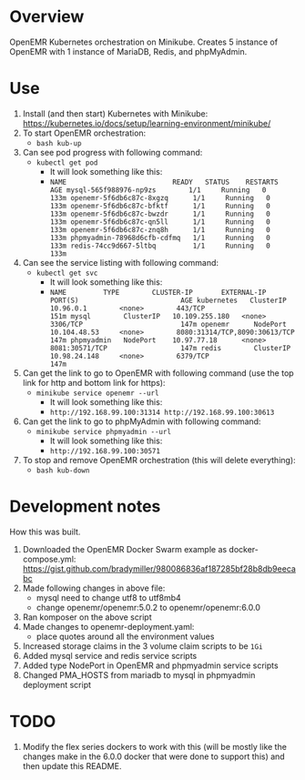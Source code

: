# Overview
OpenEMR Kubernetes orchestration on Minikube. Creates 5 instance of OpenEMR with 1 instance of MariaDB, Redis, and phpMyAdmin.

# Use
1. Install (and then start) Kubernetes with Minikube: https://kubernetes.io/docs/setup/learning-environment/minikube/
2. To start OpenEMR orchestration:
    - `bash kub-up`
3. Can see pod progress with following command:
    - `kubectl get pod`
        - It will look something like this:
        - `NAME                          READY   STATUS    RESTARTS   AGE
           mysql-565f988976-np9zs        1/1     Running   0          133m
           openemr-5f6db6c87c-8xgzq      1/1     Running   0          133m
           openemr-5f6db6c87c-bfktf      1/1     Running   0          133m
           openemr-5f6db6c87c-bwzdr      1/1     Running   0          133m
           openemr-5f6db6c87c-qn5ll      1/1     Running   0          133m
           openemr-5f6db6c87c-znq8h      1/1     Running   0          133m
           phpmyadmin-78968d6cfb-cdfmq   1/1     Running   0          133m
           redis-74cc9d667-5ltbq         1/1     Running   0          133m`
4. Can see the service listing with following command:
    - `kubectl get svc`
        - It will look something like this:
        - `NAME         TYPE        CLUSTER-IP       EXTERNAL-IP   PORT(S)                         AGE
           kubernetes   ClusterIP   10.96.0.1        <none>        443/TCP                         151m
           mysql        ClusterIP   10.109.255.180   <none>        3306/TCP                        147m
           openemr      NodePort    10.104.48.53     <none>        8080:31314/TCP,8090:30613/TCP   147m
           phpmyadmin   NodePort    10.97.77.18      <none>        8081:30571/TCP                  147m
           redis        ClusterIP   10.98.24.148     <none>        6379/TCP                        147m`
5. Can get the link to go to OpenEMR with following command (use the top link for http and bottom link for https):
    - `minikube service openemr --url`
        - It will look something like this:
        - `http://192.168.99.100:31314
           http://192.168.99.100:30613`
6. Can get the link to go to phpMyAdmin with following command:
    - `minikube service phpmyadmin --url`
        - It will look something like this:
        - `http://192.168.99.100:30571`
7. To stop and remove OpenEMR orchestration (this will delete everything):
    - `bash kub-down`

# Development notes
How this was built.
1. Downloaded the OpenEMR Docker Swarm example as docker-compose.yml: https://gist.github.com/bradymiller/980086836af187285bf28b8db9eecabc
2. Made following changes in above file:
    - mysql need to change utf8 to utf8mb4
    - change openemr/openemr:5.0.2 to openemr/openemr:6.0.0
3. Ran komposer on the above script
4. Made changes to openemr-deployment.yaml:
    - place quotes around all the environment values
5. Increased storage claims in the 3 volume claim scripts to be `1Gi`
6. Added mysql service and redis service scripts
7. Added type NodePort in OpenEMR and phpmyadmin service scripts
8. Changed PMA_HOSTS from mariadb to mysql in phpmyadmin deployment script

# TODO
1. Modify the flex series dockers to work with this (will be mostly like the changes make in the 6.0.0 docker that were done to support this) and then update this README.
